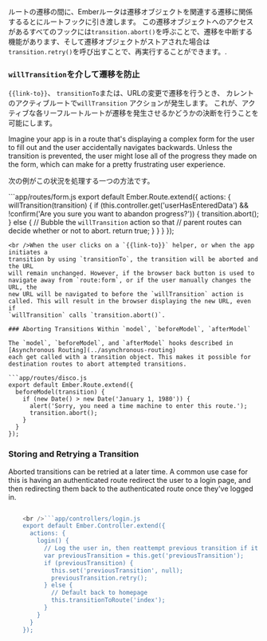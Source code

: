 ルートの遷移の間に、Emberルータは遷移オブジェクトを関連する遷移に関係するるとにルートフックに引き渡します。 この遷移オブジェクトへのアクセスがあるすべてのフックには`transition.abort()`を呼ぶことで、遷移を中断する機能があります、そして遷移オブジェクトがストアされた場合は `transition.retry()`を呼び出すことで、再実行することができます。.

### `willTransition`を介して遷移を防止

`{{link-to}}`、 `transitionTo`または、URLの変更で遷移を行うとき、 カレントのアクティブルートで`willTransition` アクションが発生します。 これが、アクティブな各リーフルートルートが遷移を発生させるかどうかの決断を行うことを可能にします。

Imagine your app is in a route that's displaying a complex form for the user to fill out and the user accidentally navigates backwards. Unless the transition is prevented, the user might lose all of the progress they made on the form, which can make for a pretty frustrating user experience.

次の例がこの状況を処理する一つの方法です。

```app/routes/form.js export default Ember.Route.extend({ actions: { willTransition(transition) { if (this.controller.get('userHasEnteredData') && !confirm('Are you sure you want to abandon progress?')) { transition.abort(); } else { // Bubble the `willTransition` action so that // parent routes can decide whether or not to abort. return true; } } } });

    <br />When the user clicks on a `{{link-to}}` helper, or when the app initiates a
    transition by using `transitionTo`, the transition will be aborted and the URL
    will remain unchanged. However, if the browser back button is used to
    navigate away from `route:form`, or if the user manually changes the URL, the
    new URL will be navigated to before the `willTransition` action is
    called. This will result in the browser displaying the new URL, even if
    `willTransition` calls `transition.abort()`.
    
    ### Aborting Transitions Within `model`, `beforeModel`, `afterModel`
    
    The `model`, `beforeModel`, and `afterModel` hooks described in
    [Asynchronous Routing](../asynchronous-routing)
    each get called with a transition object. This makes it possible for
    destination routes to abort attempted transitions.
    
    ```app/routes/disco.js
    export default Ember.Route.extend({
      beforeModel(transition) {
        if (new Date() > new Date('January 1, 1980')) {
          alert('Sorry, you need a time machine to enter this route.');
          transition.abort();
        }
      }
    });
    

### Storing and Retrying a Transition

Aborted transitions can be retried at a later time. A common use case for this is having an authenticated route redirect the user to a login page, and then redirecting them back to the authenticated route once they've logged in.

```app/routes/some-authenticated.js export default Ember.Route.extend({ beforeModel(transition) { if (!this.controllerFor('auth').get('userIsLoggedIn')) { var loginController = this.controllerFor('login'); loginController.set('previousTransition', transition); this.transitionTo('login'); } } });

    <br />```app/controllers/login.js
    export default Ember.Controller.extend({
      actions: {
        login() {
          // Log the user in, then reattempt previous transition if it exists.
          var previousTransition = this.get('previousTransition');
          if (previousTransition) {
            this.set('previousTransition', null);
            previousTransition.retry();
          } else {
            // Default back to homepage
            this.transitionToRoute('index');
          }
        }
      }
    });